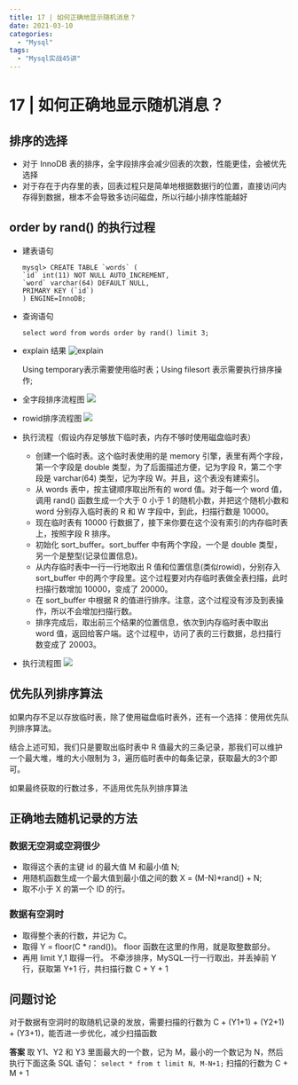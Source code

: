 ```yaml
---
title: 17 | 如何正确地显示随机消息？
date: 2021-03-10
categories:
  - "Mysql"
tags:
  - "Mysql实战45讲"
---
```


<!--more-->

# 17 | 如何正确地显示随机消息？

## 排序的选择
* 对于 InnoDB 表的排序，全字段排序会减少回表的次数，性能更佳，会被优先选择
* 对于存在于内存里的表，回表过程只是简单地根据数据行的位置，直接访问内存得到数据，根本不会导致多访问磁盘，所以行越小排序性能越好

## order by rand() 的执行过程
* 建表语句
    ```
    mysql> CREATE TABLE `words` (
    `id` int(11) NOT NULL AUTO_INCREMENT,
    `word` varchar(64) DEFAULT NULL,
    PRIMARY KEY (`id`)
    ) ENGINE=InnoDB;
    ```
* 查询语句
    ```
    select word from words order by rand() limit 3;
    ```
* explain 结果
![explain](https://static001.geekbang.org/resource/image/59/50/59a4fb0165b7ce1184e41f2d061ce350.png)

    Using temporary表示需要使用临时表；Using filesort 表示需要执行排序操作;

* 全字段排序流程图
![](https://static001.geekbang.org/resource/image/6c/72/6c821828cddf46670f9d56e126e3e772.jpg)

* rowid排序流程图
![](https://static001.geekbang.org/resource/image/dc/6d/dc92b67721171206a302eb679c83e86d.jpg)

* 执行流程（假设内存足够放下临时表，内存不够时使用磁盘临时表）
    * 创建一个临时表。这个临时表使用的是 memory 引擎，表里有两个字段，第一个字段是 double 类型，为了后面描述方便，记为字段 R，第二个字段是 varchar(64) 类型，记为字段 W。并且，这个表没有建索引。
    * 从 words 表中，按主键顺序取出所有的 word 值。对于每一个 word 值，调用 rand() 函数生成一个大于 0 小于 1 的随机小数，并把这个随机小数和 word 分别存入临时表的 R 和 W 字段中，到此，扫描行数是 10000。
    * 现在临时表有 10000 行数据了，接下来你要在这个没有索引的内存临时表上，按照字段 R 排序。
    * 初始化 sort_buffer。sort_buffer 中有两个字段，一个是 double 类型，另一个是整型(记录位置信息)。
    * 从内存临时表中一行一行地取出 R 值和位置信息(类似rowid)，分别存入 sort_buffer 中的两个字段里。这个过程要对内存临时表做全表扫描，此时扫描行数增加 10000，变成了 20000。
    * 在 sort_buffer 中根据 R 的值进行排序。注意，这个过程没有涉及到表操作，所以不会增加扫描行数。
    * 排序完成后，取出前三个结果的位置信息，依次到内存临时表中取出 word 值，返回给客户端。这个过程中，访问了表的三行数据，总扫描行数变成了 20003。
* 执行流程图
![](https://static001.geekbang.org/resource/image/2a/fc/2abe849faa7dcad0189b61238b849ffc.png)

## 优先队列排序算法
如果内存不足以存放临时表，除了使用磁盘临时表外，还有一个选择：使用优先队列排序算法。

结合上述可知，我们只是要取出临时表中 R 值最大的三条记录，那我们可以维护一个最大堆，堆的大小限制为 3，遍历临时表中的每条记录，获取最大的3个即可。

如果最终获取的行数过多，不适用优先队列排序算法

## 正确地去随机记录的方法

### 数据无空洞或空洞很少
* 取得这个表的主键 id 的最大值 M 和最小值 N;
* 用随机函数生成一个最大值到最小值之间的数 X = (M-N)*rand() + N;
* 取不小于 X 的第一个 ID 的行。

### 数据有空洞时
* 取得整个表的行数，并记为 C。
* 取得 Y = floor(C * rand())。 floor 函数在这里的作用，就是取整数部分。
* 再用 limit Y,1 取得一行。
不牵涉排序，MySQL一行一行取出，并丢掉前 Y 行，获取第 Y+1 行，共扫描行数 C + Y + 1

## 问题讨论

对于数据有空洞时的取随机记录的发放，需要扫描的行数为 C + (Y1+1) + (Y2+1) + (Y3+1)，能否进一步优化，减少扫描函数

**答案**
取 Y1、Y2 和 Y3 里面最大的一个数，记为 M，最小的一个数记为 N，然后执行下面这条 SQL 语句：
`select * from t limit N, M-N+1;`
扫描的行数为 C + M + 1